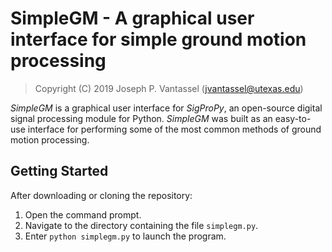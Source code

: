 # SimpleGM - A graphical user interface for simple ground motion processing

> Copyright (C) 2019 Joseph P. Vantassel (jvantassel@utexas.edu)

_SimpleGM_ is a graphical user interface for _SigProPy_, an open-source digital
signal processing module for Python. _SimpleGM_ was built as an easy-to-use
interface for performing some of the most common methods of ground motion 
processing.

## Getting Started

After downloading or cloning the repository:

1. Open the command prompt.
2. Navigate to the directory containing the file `simplegm.py`.
3. Enter `python simplegm.py` to launch the program.
